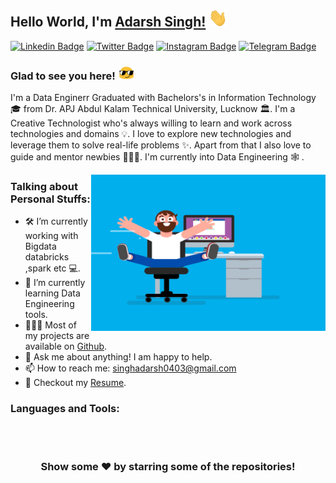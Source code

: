 ## Hello World, I'm [Adarsh Singh!](https://github.com/singhadarsh0403/) <img src="https://github.com/singhadarsh0403/singhadarsh0403/blob/master/gifs/Hi.gif" width="30px"></h2>

[![Linkedin Badge](https://img.shields.io/badge/-Adarsh%20Singh-0e76a8?style=flat-square&logo=Linkedin&logoColor=white)](https://www.linkedin.com/in/adarshsingh0403/)
[![Twitter Badge](https://img.shields.io/badge/-@adeerishurm-00acee?style=flat-square&logo=Twitter&logoColor=white)](https://twitter.com/adeerishurm)
[![Instagram Badge](https://img.shields.io/badge/-@adeerishurm-e4405f?style=flat-square&logo=Instagram&logoColor=white)](https://instagram.com/adeerishurm/)
[![Telegram Badge](https://img.shields.io/badge/-@singhadarsh0403-0088cc?style=flat-square&logo=Telegram&logoColor=white)](https://t.me/singhadarsh0403)

### Glad to see you here! <img src="https://github.com/singhadarsh0403/singhadarsh0403/blob/master/gifs/emoji.gif" width="27px"> 

I'm a Data Enginerr Graduated with Bachelors's in Information Technology 🎓 from Dr. APJ Abdul Kalam Technical University, Lucknow 🏛. I'm a Creative Technologist who's always willing to learn and work across technologies and domains 💡. I love to explore new technologies and leverage them to solve real-life problems ✨. Apart from that I also love to guide and mentor newbies 👨🏻‍💻. I'm currently into Data Engineering 🕸️ .

<img align="right" height="250" width="375" alt="" src="https://github.com/singhadarsh0403/singhadarsh0403/blob/master/gifs/coder.gif" />

### Talking about Personal Stuffs:

- 🛠 I’m currently working with Bigdata <br /> databricks ,spark etc 💻.
- 🚀 I’m currently learning Data Engineering tools.
- 👨🏻‍💻 Most of my projects are available on [Github](https://github.com/singhadarsh0403).
- 💬 Ask me about anything! I am happy to help.
- 📫 How to reach me: singhadarsh0403@gmail.com
- 📝 Checkout my [Resume](https://www.linkedin.com/in/adarshsingh0403/).

### Languages and Tools:
<!--
<code><img height="25" src="https://raw.githubusercontent.com/github/explore/80688e429a7d4ef2fca1e82350fe8e3517d3494d/topics/cpp/cpp.png" alt="cpp"></code>
<code><img height="25" src="https://raw.githubusercontent.com/github/explore/80688e429a7d4ef2fca1e82350fe8e3517d3494d/topics/html/html.png" alt="html"></code>
<code><img height="25" src="https://raw.githubusercontent.com/github/explore/80688e429a7d4ef2fca1e82350fe8e3517d3494d/topics/css/css.png" alt="css"></code>
<code><img height="25" src="https://raw.githubusercontent.com/github/explore/80688e429a7d4ef2fca1e82350fe8e3517d3494d/topics/javascript/javascript.png" alt="javascript"></code>
<code><img height="25" src="https://raw.githubusercontent.com/github/explore/80688e429a7d4ef2fca1e82350fe8e3517d3494d/topics/nodejs/nodejs.png" alt="nodejs"></code>
<code><img height="25" src="https://raw.githubusercontent.com/github/explore/80688e429a7d4ef2fca1e82350fe8e3517d3494d/topics/npm/npm.png" alt="nodejs"></code>
<code><img height="25" src="https://raw.githubusercontent.com/github/explore/80688e429a7d4ef2fca1e82350fe8e3517d3494d/topics/sql/sql.png" alt="sql"></code>
<code><img height="25" src="https://encrypted-tbn0.gstatic.com/images?q=tbn%3AANd9GcSTTzPAw-55ssm1Im594xYZ9eRQu2JylrkYLg&usqp=CAU" alt="mongodb"></code>
<code><img height="25" src="https://raw.githubusercontent.com/github/explore/80688e429a7d4ef2fca1e82350fe8e3517d3494d/topics/git/git.png" alt="git"></code>
<code><img height="25" src="https://raw.githubusercontent.com/github/explore/80688e429a7d4ef2fca1e82350fe8e3517d3494d/topics/github-api/github-api.png" alt="github"></code>
<code><img height="25" src="https://raw.githubusercontent.com/github/explore/80688e429a7d4ef2fca1e82350fe8e3517d3494d/topics/terminal/terminal.png" alt="terminal"></code>

-->


<img alt="" src="https://github-readme-stats.vercel.app/api?username=singhadarsh0403&show_icons=true&hide_border=true" />

#

<div align="center">

### Show some ❤️ by starring some of the repositories!

</div>
